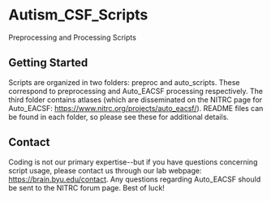 # Autism_CSF_Scripts
Preprocessing and Processing Scripts

## Getting Started
Scripts are organized in two folders: preproc and auto_scripts. These correspond to preprocessing and Auto_EACSF processing respectively. The third folder contains atlases (which are disseminated on the NITRC page for Auto_EACSF: https://www.nitrc.org/projects/auto_eacsf/). README files can be found in each folder, so please see these for additional details.

## Contact
Coding is not our primary expertise--but if you have questions concerning script usage, please contact us through our lab webpage: https://brain.byu.edu/contact. Any questions regarding Auto_EACSF should be sent to the NITRC forum page. Best of luck!



